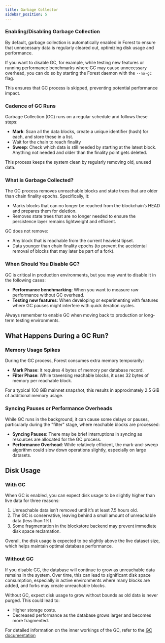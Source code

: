 ```yaml
---
title: Garbage Collector
sidebar_position: 5
---
```


### Enabling/Disabling Garbage Collection

By default, garbage collection is automatically enabled in Forest to ensure that unnecessary data is regularly cleared out, optimizing disk usage and performance.

If you want to disable GC, for example, while testing new features or running performance benchmarks where GC may cause unnecessary overhead, you can do so by starting the Forest daemon with the `--no-gc` flag.

This ensures that GC process is skipped, preventing potential performance impact.

### Cadence of GC Runs

Garbage Collection (GC) runs on a regular schedule and follows these steps:

- **Mark**: Scan all the data blocks, create a unique identifier (hash) for each, and store these in a list.
- Wait for the chain to reach finality
- **Sweep**: Check which data is still needed by starting at the latest block. Anything not needed and older than the finality point gets deleted.

This process keeps the system clean by regularly removing old, unused data.

### What is Garbage Collected?

The GC process removes unreachable blocks and state trees that are older than chain finality epochs. Specifically, it:

- Marks blocks that can no longer be reached from the blockchain’s HEAD and prepares them for deletion.
- Removes state trees that are no longer needed to ensure the persistence layer remains lightweight and efficient.

GC does not remove:

- Any block that is reachable from the current heaviest tipset.
- Data younger than chain finality epochs (to prevent the accidental removal of blocks that may later be part of a fork).

### When Should You Disable GC?

GC is critical in production environments, but you may want to disable it in the following cases:

- **Performance benchmarking**: When you want to measure raw performance without GC overhead.
- **Testing new features**: When developing or experimenting with features where GC pauses might interfere with quick iteration cycles.

Always remember to enable GC when moving back to production or long-term testing environments.

## What Happens During a GC Run?

### Memory Usage Spikes

During the GC process, Forest consumes extra memory temporarily:

- **Mark Phase**: It requires 4 bytes of memory per database record.
- **Filter Phase**: While traversing reachable blocks, it uses 32 bytes of memory per reachable block.

For a typical 100 GiB mainnet snapshot, this results in approximately 2.5 GiB of additional memory usage.

### Syncing Pauses or Performance Overheads

While GC runs in the background, it can cause some delays or pauses, particularly during the "filter" stage, where reachable blocks are processed:

- **Syncing Pauses**: There may be brief interruptions in syncing as resources are allocated for the GC process.
- **Performance Overhead**: While relatively efficient, the mark-and-sweep algorithm could slow down operations slightly, especially on large datasets.

## Disk Usage

### With GC

When GC is enabled, you can expect disk usage to be slightly higher than live data for three reasons:

1. Unreachable data isn’t removed until it’s at least 7.5 hours old.
2. The GC is conservative, leaving behind a small amount of unreachable data (less than 1%).
3. Some fragmentation in the blockstore backend may prevent immediate disk space reclamation.

Overall, the disk usage is expected to be slightly above the live dataset size, which helps maintain optimal database performance.

### Without GC

If you disable GC, the database will continue to grow as unreachable data remains in the system. Over time, this can lead to significant disk space consumption, especially in active environments where many blocks are added, and forks may create unreachable blocks.

Without GC, expect disk usage to grow without bounds as old data is never purged. This could lead to:

- Higher storage costs.
- Decreased performance as the database grows larger and becomes more fragmented.

For detailed information on the inner workings of the GC, refer to the [GC documentation](https://docs.rs/forest-filecoin/0.20.0/forest_filecoin/db/gc/index.html)
